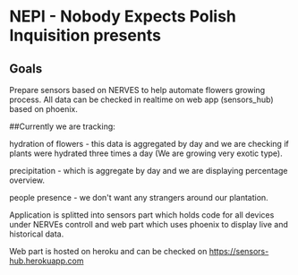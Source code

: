 # NEPI - Nobody Expects Polish Inquisition presents

## Goals

Prepare sensors based on NERVES to help automate flowers growing process. All data
can be checked in realtime on web app (sensors_hub) based on phoenix.

##Currently we are tracking:

hydration of flowers - this data is aggregated by day
and we are checking if plants were hydrated three times a day (We are growing very
exotic type).

precipitation - which is aggregate by day and we are displaying percentage overview.

people presence - we don't want any strangers around our plantation.


Application is splitted into sensors part which holds code for all devices under NERVEs controll
and web part which uses phoenix to display live and historical data.


Web part is hosted on heroku and can be checked on https://sensors-hub.herokuapp.com
